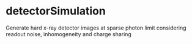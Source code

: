 # detectorSimulation
Generate hard x-ray detector images at sparse photon limit considering readout noise, inhomogeneity and charge sharing
